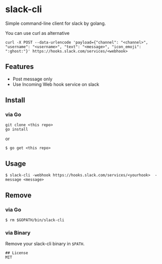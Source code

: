 # slack-cli
Simple command-line client for slack by golang.

You can use curl as alternative

```
curl -X POST --data-urlencode 'payload={"channel": "<channel>", "username": "<username>", "text": "<message>", "icon_emoji": ":ghost:"}' https://hooks.slack.com/services/<webhook>
```

## Features
* Post message only
* Use Incoming Web hook service on slack


## Install
### via Go
```
git clone <this repo>
go install
```

or

```
$ go get <this repo>
```

## Usage
```shell
$ slack-cli -webhook https://hooks.slack.com/services/<yourhook>  -message <message>
```

## Remove
### via Go
```shell
$ rm $GOPATH/bin/slack-cli
```
### via Binary
Remove your slack-cli binary in `$PATH`.  
```
## License
MIT
